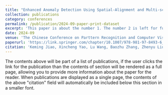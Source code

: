 ```yaml
---
title: "Enhanced Anomaly Detection Using Spatial-Alignment and Multi-scale Fusion"
collection: publications
category: conferences
permalink: /publication/2024-09-paper-print-dataset
excerpt: 'This paper is about the number 1. The number 2 is left for future work.'
date: 2024-09
venue: 'The Chinese Conference on Parttern Recognition and Computer Vision (PRCV), 2024.'
paperurl: 'https://link.springer.com/chapter/10.1007/978-981-97-8493-6_21'
citation: 'Keming Jiao, Xincheng Yao, Lu Wang, Baozhu Zhang, Zhenyu Liu, and Chongyang Zhang. Enhanced Anomaly Detection Using Spatial-Alignment and Multi-scale Fusion. Pattern Recognition and Computer Vision - 7th Chinese Conference, {PRCV} 2024, Urumqi, China, October 18-20, 2024, Proceedings, Part {XIII}. Pages: 294-308.'
---
```


The contents above will be part of a list of publications, if the user clicks the link for the publication than the contents of section will be rendered as a full page, allowing you to provide more information about the paper for the reader. When publications are displayed as a single page, the contents of the above "citation" field will automatically be included below this section in a smaller font.
